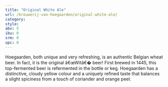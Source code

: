 ```yaml
---
title: "Original White Ale"
url: /brouwerij-van-hoegaarden/original-white-ale/
category: 
style: 
abv: 5
ibu: 0
srm: 0
upc: 0
---
```

Hoegaarden, both unique and very refreshing, is an authentic Belgian wheat beer. In fact, it is the original â€œWitâ€� beer! First brewed in 1445, this top-fermented beer is refermented in the bottle or keg. Hoegaarden has a distinctive, cloudy yellow colour and a uniquely refined taste that balances a slight spiciness from a touch of coriander and orange peel.
